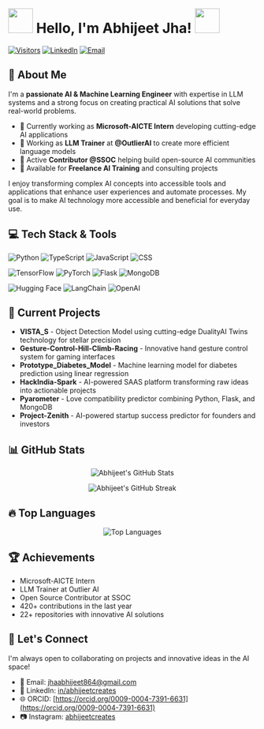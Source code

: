 # <img src="https://user-images.githubusercontent.com/74038190/213844263-a8897a51-32f4-4b3b-b5c2-e1528b89f6f3.png" width="50px" /> Hello, I'm Abhijeet Jha! <img src="https://user-images.githubusercontent.com/74038190/213844263-a8897a51-32f4-4b3b-b5c2-e1528b89f6f3.png" width="50px" />

[![Visitors](https://api.visitorbadge.io/api/visitors?path=jhaabhijeet864&label=Profile%20Views&labelColor=%23000000&countColor=%2337a5c7)](https://visitorbadge.io/status?path=jhaabhijeet864)
[![LinkedIn](https://img.shields.io/badge/LinkedIn-Connect-blue?style=for-the-badge&logo=linkedin)](https://www.linkedin.com/in/abhijeetcreates/)
[![Email](https://img.shields.io/badge/Email-Contact-red?style=for-the-badge&logo=gmail)](mailto:jhaabhijeet864@gmail.com)

## 🧠 About Me

I'm a **passionate AI & Machine Learning Engineer** with expertise in LLM systems and a strong focus on creating practical AI solutions that solve real-world problems.

- 🔭 Currently working as **Microsoft-AICTE Intern** developing cutting-edge AI applications
- 🌱 Working as **LLM Trainer** at **@OutlierAI** to create more efficient language models
- 🤝 Active **Contributor @SSOC** helping build open-source AI communities
- 💼 Available for **Freelance AI Training** and consulting projects

I enjoy transforming complex AI concepts into accessible tools and applications that enhance user experiences and automate processes. My goal is to make AI technology more accessible and beneficial for everyday use.

## 💻 Tech Stack & Tools

![Python](https://img.shields.io/badge/Python-3776AB?style=for-the-badge&logo=python&logoColor=white)
![TypeScript](https://img.shields.io/badge/TypeScript-007ACC?style=for-the-badge&logo=typescript&logoColor=white)
![JavaScript](https://img.shields.io/badge/JavaScript-F7DF1E?style=for-the-badge&logo=javascript&logoColor=black)
![CSS](https://img.shields.io/badge/CSS-1572B6?style=for-the-badge&logo=css3&logoColor=white)

![TensorFlow](https://img.shields.io/badge/TensorFlow-FF6F00?style=for-the-badge&logo=tensorflow&logoColor=white)
![PyTorch](https://img.shields.io/badge/PyTorch-EE4C2C?style=for-the-badge&logo=pytorch&logoColor=white)
![Flask](https://img.shields.io/badge/Flask-000000?style=for-the-badge&logo=flask&logoColor=white)
![MongoDB](https://img.shields.io/badge/MongoDB-4EA94B?style=for-the-badge&logo=mongodb&logoColor=white)

![Hugging Face](https://img.shields.io/badge/Hugging%20Face-FFD21E?style=for-the-badge)
![LangChain](https://img.shields.io/badge/LangChain-3178C6?style=for-the-badge)
![OpenAI](https://img.shields.io/badge/OpenAI-412991?style=for-the-badge&logo=openai&logoColor=white)

## 🚀 Current Projects

- **VISTA_S** - Object Detection Model using cutting-edge DualityAI Twins technology for stellar precision
- **Gesture-Control-Hill-Climb-Racing** - Innovative hand gesture control system for gaming interfaces
- **Prototype_Diabetes_Model** - Machine learning model for diabetes prediction using linear regression
- **HackIndia-Spark** - AI-powered SAAS platform transforming raw ideas into actionable projects
- **Pyarometer** - Love compatibility predictor combining Python, Flask, and MongoDB
- **Project-Zenith** - AI-powered startup success predictor for founders and investors

## 📊 GitHub Stats

<p align="center">
  <img src="https://github-readme-stats.vercel.app/api?username=jhaabhijeet864&show_icons=true&theme=tokyonight" alt="Abhijeet's GitHub Stats" />
</p>

<p align="center">
  <img src="https://github-readme-streak-stats.herokuapp.com/?user=jhaabhijeet864&theme=tokyonight" alt="Abhijeet's GitHub Streak" />
</p>

## 🔥 Top Languages

<p align="center">
  <img src="https://github-readme-stats.vercel.app/api/top-langs/?username=jhaabhijeet864&layout=compact&theme=tokyonight" alt="Top Languages" />
</p>

## 🏆 Achievements

- Microsoft-AICTE Intern
- LLM Trainer at Outlier AI
- Open Source Contributor at SSOC
- 420+ contributions in the last year
- 22+ repositories with innovative AI solutions

## 🤝 Let's Connect

I'm always open to collaborating on projects and innovative ideas in the AI space!

- 📧 Email: [jhaabhijeet864@gmail.com](mailto:jhaabhijeet864@gmail.com)
- 🔗 LinkedIn: [in/abhijeetcreates](https://www.linkedin.com/in/abhijeetcreates/)
- 🌐 ORCID: [https://orcid.org/0009-0004-7391-6631](https://orcid.org/0009-0004-7391-6631)
- 📷 Instagram: [abhijeetcreates](https://instagram.com/abhijeetcreates)
